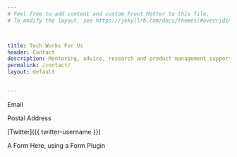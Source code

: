 ```yaml
---
# Feel free to add content and custom Front Matter to this file.
# To modify the layout, see https://jekyllrb.com/docs/themes/#overriding-theme-defaults



title: Tech Works For Us
header: Contact
description: Mentoring, advice, research and product management support for your digital projects that puts people and planet first
permalink: /contact/
layout: default


---
```





Email

Postal Address

[Twitter]({{ twitter-username }})

A Form Here, using a Form Plugin

